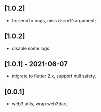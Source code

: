 ## [1.0.2]

- fix sendTx bugs, miss `chainID` argument;

## [1.0.2]

- disable some logs

## [1.0.1] - 2021-06-07

- migrate to flutter 2.x, support null safety.


## [0.0.1]

- web3 utils, wrap web3dart.
